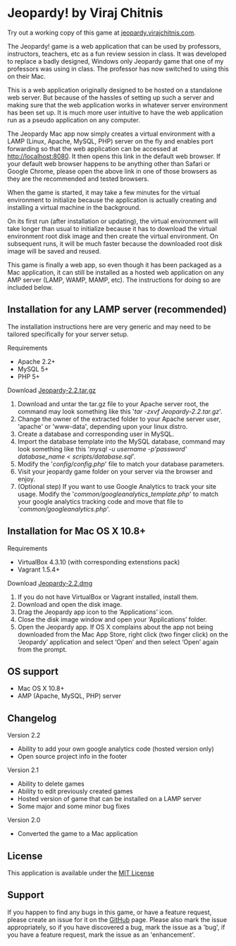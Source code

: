 Jeopardy! by Viraj Chitnis
==========================
Try out a working copy of this game at [jeopardy.virajchitnis.com](http://jeopardy.virajchitnis.com).

The Jeopardy! game is a web application that can be used by professors, instructors, teachers, etc as a fun review session in class. It was developed to replace a badly designed, Windows only Jeopardy game that one of my professors was using in class. The professor has now switched to using this on their Mac.

This is a web application originally designed to be hosted on a standalone web server. But because of the hassles of setting up such a server and making sure that the web application works in whatever server environment has been set up. It is much more user intuitive to have the web application run as a pseudo application on any computer.

The Jeopardy Mac app now simply creates a virtual environment with a LAMP (Linux, Apache, MySQL, PHP) server on the fly and enables port forwarding so that the web application can be accessed at [http://localhost:8080](http://localhost:8080). It then opens this link in the default web browser. If your default web browser happens to be anything other than Safari or Google Chrome, please open the above link in one of those browsers as they are the recommended and tested browsers.

When the game is started, it may take a few minutes for the virtual environment to initialize because the application is actually creating and installing a virtual machine in the background.

On its first run (after installation or updating), the virtual environment will take longer than usual to initialize because it has to download the virtual environment root disk image and then create the virtual environment. On subsequent runs, it will be much faster because the downloaded root disk image will be saved and reused.

This game is finally a web app, so even though it has been packaged as a Mac application, it can still be installed as a hosted web application on any AMP server (LAMP, WAMP, MAMP, etc). The instructions for doing so are included below.

Installation for any LAMP server (recommended)
----------------------------------------------

The installation instructions here are very generic and may need to be tailored specifically for your server setup.

Requirements

* Apache 2.2+
* MySQL 5+
* PHP 5+

Download [Jeopardy-2.2.tar.gz](https://github.com/virajchitnis/JeopardyGame/releases/download/v2.2/Jeopardy-2.2.tar.gz)

1. Download and untar the tar.gz file to your Apache server root, the command may look something like this '*tar -zxvf Jeopardy-2.2.tar.gz*'.
2. Change the owner of the extracted folder to your Apache server user, 'apache' or 'www-data', depending upon your linux distro.
3. Create a database and corresponding user in MySQL.
4. Import the database template into the MySQL database, command may look something like this '*mysql -u username -p'password' database_name < scripts/database.sql*'.
5. Modify the '*config/config.php*' file to match your database parameters.
6. Visit your jeopardy game folder on your server via the browser and enjoy.
7. (Optional step) If you want to use Google Analytics to track your site usage. Modify the '*common/googleanalytics_template.php*' to match your google analytics tracking code and move that file to '*common/googleanalytics.php*'.

Installation for Mac OS X 10.8+
-------------------------------

Requirements

* VirtualBox 4.3.10 (with corresponding extenstions pack)
* Vagrant 1.5.4+

Download [Jeopardy-2.2.dmg](https://github.com/virajchitnis/JeopardyGame/releases/download/v2.2/Jeopardy-2.2.dmg)

1. If you do not have VirtualBox or Vagrant installed, install them.
2. Download and open the disk image.
3. Drag the Jeopardy app icon to the ‘Applications’ icon.
4. Close the disk image window and open your ‘Applications’ folder.
5. Open the Jeopardy app. If OS X complains about the app not being downloaded from the Mac App Store, right click (two finger click) on the ‘Jeopardy’ application and select ‘Open’ and then select ‘Open’ again from the prompt.

OS support
----------

* Mac OS X 10.8+
* AMP (Apache, MySQL, PHP) server

Changelog
---------

Version 2.2

* Ability to add your own google analytics code (hosted version only)
* Open source project info in the footer

Version 2.1

* Ability to delete games
* Ability to edit previously created games
* Hosted version of game that can be installed on a LAMP server
* Some major and some minor bug fixes

Version 2.0

* Converted the game to a Mac application

License
-------

This application is available under the [MIT License](https://github.com/virajchitnis/JeopardyGame/blob/master/LICENSE.md)

Support
-------

If you happen to find any bugs in this game, or have a feature request, please create an issue for it on the  [GitHub](https://github.com/virajchitnis/JeopardyGame) page. Please also mark the issue appropriately, so if you have discovered a bug, mark the issue as a 'bug', if you have a feature request, mark the issue as an 'enhancement'.